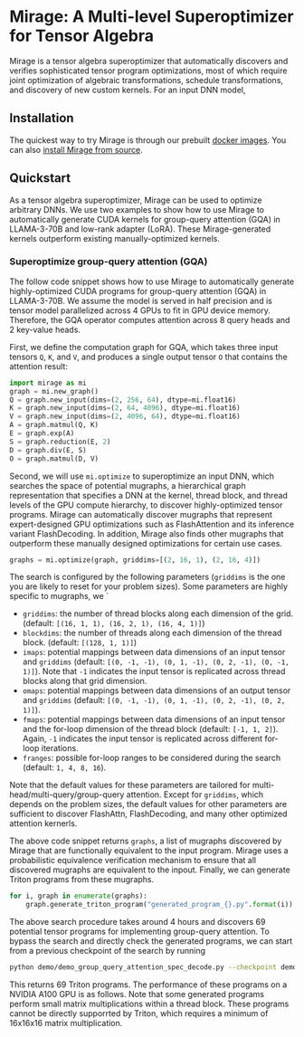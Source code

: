# Mirage: A Multi-level Superoptimizer for Tensor Algebra

Mirage is a tensor algebra superoptimizer that automatically discovers and verifies sophisticated tensor program optimizations, most of which require joint optimization of algebraic transformations, schedule transformations, and discovery of new custom kernels.
For an input DNN model, 

## Installation

The quickest way to try Mirage is through our prebuilt [docker images](INSTALL.md). You can also [install Mirage from source](INSTALL.md).

## Quickstart

As a tensor algebra superoptimizer, Mirage can be used to optimize arbitrary DNNs. We use two examples to show how to use Mirage to automatically generate CUDA kernels for group-query attention (GQA) in LLAMA-3-70B and low-rank adapter (LoRA). These Mirage-generated kernels outperform existing manually-optimized kernels.

### Superoptimize group-query attention (GQA)

The follow code snippet shows how to use Mirage to automatically generate highly-optimized CUDA programs for group-query attention (GQA) in LLAMA-3-70B. We assume the model is served in half precision and is tensor model parallelized across 4 GPUs to fit in GPU device memory. Therefore, the GQA operator computes attention across 8 query heads and 2 key-value heads.

First, we define the computation graph for GQA, which takes three input tensors `Q`, `K`, and `V`, and produces a single output tensor `O` that contains the attention result:

```python
import mirage as mi
graph = mi.new_graph()
Q = graph.new_input(dims=(2, 256, 64), dtype=mi.float16)
K = graph.new_input(dims=(2, 64, 4096), dtype=mi.float16)
V = graph.new_input(dims=(2, 4096, 64), dtype=mi.float16)
A = graph.matmul(Q, K)
E = graph.exp(A)
S = graph.reduction(E, 2)
D = graph.div(E, S)
O = graph.matmul(D, V)
```

Second, we will use `mi.optimize` to superoptimize an input DNN, which searches the space of potential mugraphs, a hierarchical graph representation that specifies a DNN at the kernel, thread block, and thread levels of the GPU compute hierarchy, to discover highly-optimized tensor programs.
Mirage can automatically discover mugraphs that represent expert-designed GPU optimizations such as FlashAttention and its inference variant FlashDecoding.
In addition, Mirage also finds other mugraphs that outperform these manually designed optimizations for certain use cases.

```python
graphs = mi.optimize(graph, griddims=[(2, 16, 1), (2, 16, 4)])
```
The search is configured by the following parameters (`griddims` is the one you are likely to reset for your problem sizes). Some parameters are highly specific to mugraphs, we `

* `griddims`: the number of thread blocks along each dimension of the grid. (default: `[(16, 1, 1), (16, 2, 1), (16, 4, 1)]`)
* `blockdims`: the number of threads along each dimension of the thread block. (default: `[(128, 1, 1)]`)
* `imaps`: potential mappings between data dimensions of an input tensor and `griddims` (default: `[(0, -1, -1), (0, 1, -1), (0, 2, -1), (0, -1, 1)]`). Note that `-1` indicates the input tensor is replicated across thread blocks along that grid dimension.
* `omaps`: potential mappings between data dimensions of an output tensor and `griddims` (default: `[(0, -1, -1), (0, 1, -1), (0, 2, -1), (0, 2, 1)]`).
* `fmaps`: potential mappings between data dimensions of an input tensor and the for-loop dimension of the thread block (default: `[-1, 1, 2]`). Again, `-1` indicates the input tensor is replicated across different for-loop iterations.
* `franges`: possible for-loop ranges to be considered during the search (default: `1, 4, 8, 16`).

Note that the default values for these parameters are tailored for multi-head/multi-query/group-query attention. Except for `griddims`, which depends on the problem sizes, the default values for other parameters are sufficient to discover FlashAttn, FlashDecoding, and many other optimized attention kernerls.

The above code snippet returns `graphs`, a list of mugraphs discovered by Mirage that are functionally equivalent to the input program. Mirage uses a probabilistic equivalence verification mechanism to ensure that all discovered mugraphs are equivalent to the inpout. Finally, we can generate Triton programs from these mugraphs.

```python
for i, graph in enumerate(graphs):
    graph.generate_triton_program("generated_program_{}.py".format(i))
```

The above search procedure takes around 4 hours and discovers 69 potential tensor programs for implementing group-query attention. To bypass the search and directly check the generated programs, we can start from a previous checkpoint of the search by running
```bash
python demo/demo_group_query_attention_spec_decode.py --checkpoint demo/checkpoint_group_query_attn_spec_decode.json
```
This returns 69 Triton programs. The performance of these programs on a NVIDIA A100 GPU is as follows. Note that some generated programs perform small matrix multiplications within a thread block. These programs cannot be directly supporrted by Triton, which requires a minimum of 16x16x16 matrix multiplication.
